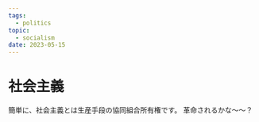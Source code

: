 ```yaml
---
tags:
  - politics
topic:
  - socialism
date: 2023-05-15
---
```


# 社会主義

簡単に、社会主義とは生産手段の協同組合所有権です。
革命されるかな〜〜？ 